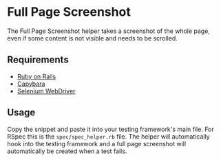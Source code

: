# Full Page Screenshot

The Full Page Screenshot helper takes a screenshot of the whole page, even if
some content is not visible and needs to be scrolled.

## Requirements

* [Ruby on Rails](https://rubyonrails.org)
* [Capybara](https://github.com/teamcapybara/capybara)
* [Selenium WebDriver](https://www.selenium.dev)

## Usage

Copy the snippet and paste it into your testing framework's main file. For RSpec
this is the `spec/spec_helper.rb` file. The helper will automatically hook into
the testing framework and a full page screenshot will automatically be created
when a test fails.
